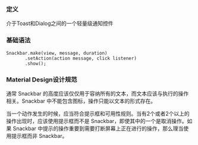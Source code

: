 ### 定义

介于Toast和Dialog之间的一个轻量级通知控件

### 基础语法

    Snackbar.make(view, message, duration)
           .setAction(action message, click listener)
           .show();

### Material Design设计规范

通常 Snackbar 的高度应该仅仅用于容纳所有的文本，而文本应该与执行的操作相关。Snackbar 中不能包含图标，操作只能以文本的形式存在。

当一个动作发生的时候，应当符合提示框和可用性规则。当有2个或者2个以上的操作出现时，应该使用提示框而不是 Snackbar，即使其中的一个是取消操作。如果 Snackbar 中提示的操作重要到需要打断屏幕上正在进行的操作，那么理当使用提示框而非 Snackbar。